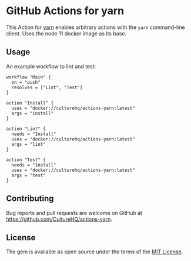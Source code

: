 # GitHub Actions for yarn

This Action for [yarn](https://yarnpkg.com/en/) enables arbitrary actions with the `yarn` command-line client. Uses the node 11 docker image as its base.

## Usage

An example workflow to lint and test:

```hcl
workflow "Main" {
  on = "push"
  resolves = ["Lint", "Test"]
}

action "Install" {
  uses = "docker://culturehq/actions-yarn:latest"
  args = "install"
}

action "Lint" {
  needs = "Install"
  uses = "docker://culturehq/actions-yarn:latest"
  args = "lint"
}

action "Test" {
  needs = "Install"
  uses = "docker://culturehq/actions-yarn:latest"
  args = "test"
}
```

## Contributing

Bug reports and pull requests are welcome on GitHub at https://github.com/CultureHQ/actions-yarn.

## License

The gem is available as open source under the terms of the [MIT License](https://opensource.org/licenses/MIT).
